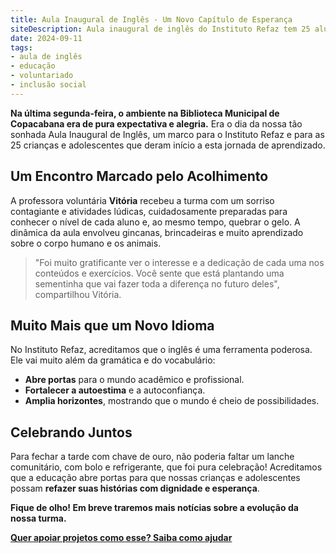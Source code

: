 ```yaml
---
title: Aula Inaugural de Inglês - Um Novo Capítulo de Esperança
siteDescription: Aula inaugural de inglês do Instituto Refaz tem 25 alunos e muita esperança. Veja como a educação transforma vidas. Apoie nosso projeto!
date: 2024-09-11
tags:
- aula de inglês
- educação
- voluntariado
- inclusão social
---
```


**Na última segunda-feira, o ambiente na Biblioteca Municipal de Copacabana era de pura expectativa e alegria.** Era o dia da nossa tão sonhada Aula Inaugural de Inglês, um marco para o Instituto Refaz e para as 25 crianças e adolescentes que deram início a esta jornada de aprendizado.

## Um Encontro Marcado pelo Acolhimento

A professora voluntária **Vitória** recebeu a turma com um sorriso contagiante e atividades lúdicas, cuidadosamente preparadas para conhecer o nível de cada aluno e, ao mesmo tempo, quebrar o gelo. A dinâmica da aula envolveu gincanas, brincadeiras e muito aprendizado sobre o corpo humano e os animais.

> "Foi muito gratificante ver o interesse e a dedicação de cada uma nos conteúdos e exercícios. Você sente que está plantando uma sementinha que vai fazer toda a diferença no futuro deles", compartilhou Vitória.

## Muito Mais que um Novo Idioma

No Instituto Refaz, acreditamos que o inglês é uma ferramenta poderosa. Ele vai muito além da gramática e do vocabulário:

- **Abre portas** para o mundo acadêmico e profissional.
- **Fortalecer a autoestima** e a autoconfiança.
- **Amplia horizontes**, mostrando que o mundo é cheio de possibilidades.

## Celebrando Juntos

Para fechar a tarde com chave de ouro, não poderia faltar um lanche comunitário, com bolo e refrigerante, que foi pura celebração! Acreditamos que a educação abre portas para que nossas crianças e adolescentes possam **refazer suas histórias com dignidade e esperança**.

**Fique de olho! Em breve traremos mais notícias sobre a evolução da nossa turma.**

[**Quer apoiar projetos como esse? Saiba como ajudar**](/como-ajudar)
